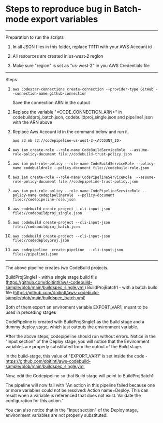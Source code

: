 

# Steps to reproduce bug in Batch-mode export variables

---

Preparation to run the scripts


 1. In all JSON files in this folder, replace 111111 with your AWS Account id

 2. All resources are created in us-west-2 region

 3. Make sure "region" is set as "us-west-2" in you AWS Credentials file


---

Steps


1. `aws codestar-connections create-connection --provider-type GitHub --connection-name github-connection`

   Save the connection ARN in the output

2. Replace the variable "<CODE_CONNECTION_ARN>" in codebuildproj_batch.json, codebuildproj_single.json and pipeline1.json with the ARN above

3. Replace Aws Account Id in the command below and run it. 

   `aws s3 mb s3://codepipeline-us-west-2-<ACCOUNT_ID>`

4. `aws iam create-role --role-name CodeBuildServiceRole  --assume-role-policy-document file://codebuild-trust-policy.json`

5. `aws iam put-role-policy --role-name CodeBuildServiceRole --policy-name codebuildrole --policy-document file://codebuild-role.json`

6. `aws iam create-role --role-name CodePipelineServiceRole  --assume-role-policy-document file://codepipeline-trust-policy.json` 

7. `aws iam put-role-policy --role-name CodePipelineServiceRole --policy-name codepipelinerole  --policy-document file://codepipeline-role.json`

8. `aws codebuild create-project --cli-input-json file://codebuildproj_single.json`

9. `aws codebuild create-project --cli-input-json file://codebuildproj_batch.json`

10. `aws codebuild create-project --cli-input-json file://codedeployproj.json`

11. `aws codepipeline  create-pipeline  --cli-input-json file://pipeline1.json`


---

  The above pipeline creates two CodeBuild projects. 

  BuildProjSingle1 - with a single stage build file (https://github.com/doitintl/aws-codebuild-sample/blob/main/buildspec_single.yml) 
  BuildProjBatch1 - with a batch build file (https://github.com/doitintl/aws-codebuild-sample/blob/main/buildspec_batch.yml) 

  Both of them export an enviroment variable EXPORT_VAR1, meant to be used in preceding stages

  CodePipeline is created with BuildProjSingle1 as the Build stage and a dummy deploy stage, which just outputs the environment variable.

  After the above steps, codepipeline should run without errors. Notice in the "Input section" of the Deploy stage, you will notice that the Environment variables are properly substituted from the outout of the Build stage.

  In the build-stage, this value of "EXPORT_VAR1" is set inside the code - https://github.com/doitintl/aws-codebuild-sample/blob/main/buildspec_single.yml


  Now, edit the Codepipeline so that Build stage will point to BuildProjBatch1.

  The pipeline will now fail with "An action in this pipeline failed because one or more variables could not be resolved: Action name=Deploy. This can result when a variable is referenced that does not exist. Validate the configuration for this action."

  You can also notice that in the "Input section" of the Deploy stage, environment variables are not properly substituted.






